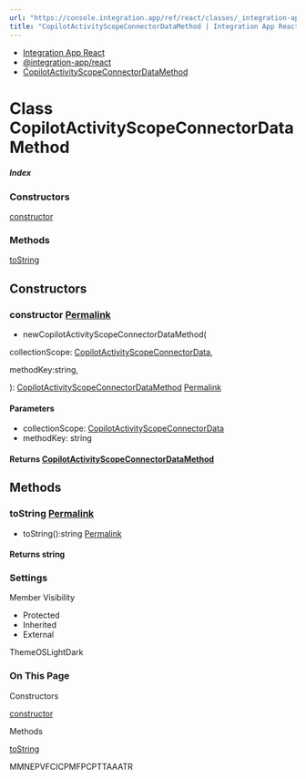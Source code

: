 ```yaml
---
url: "https://console.integration.app/ref/react/classes/_integration-app_react.CopilotActivityScopeConnectorDataMethod.html"
title: "CopilotActivityScopeConnectorDataMethod | Integration App React - v2.14.3"
---
```


- [Integration App React](https://console.integration.app/ref/react/index.html)
- [@integration-app/react](https://console.integration.app/ref/react/modules/_integration-app_react.html)
- [CopilotActivityScopeConnectorDataMethod](https://console.integration.app/ref/react/classes/_integration-app_react.CopilotActivityScopeConnectorDataMethod.html)

# Class CopilotActivityScopeConnectorDataMethod

##### Index

### Constructors

[constructor](https://console.integration.app/ref/react/classes/_integration-app_react.CopilotActivityScopeConnectorDataMethod.html#constructor)

### Methods

[toString](https://console.integration.app/ref/react/classes/_integration-app_react.CopilotActivityScopeConnectorDataMethod.html#tostring)

## Constructors

### constructor [Permalink](https://console.integration.app/ref/react/classes/_integration-app_react.CopilotActivityScopeConnectorDataMethod.html\#constructor)

- newCopilotActivityScopeConnectorDataMethod(

collectionScope: [CopilotActivityScopeConnectorData](https://console.integration.app/ref/react/classes/_integration-app_react.CopilotActivityScopeConnectorData.html),

methodKey:string,

): [CopilotActivityScopeConnectorDataMethod](https://console.integration.app/ref/react/classes/_integration-app_react.CopilotActivityScopeConnectorDataMethod.html) [Permalink](https://console.integration.app/ref/react/classes/_integration-app_react.CopilotActivityScopeConnectorDataMethod.html#constructorcopilotactivityscopeconnectordatamethod)





#### Parameters



- collectionScope: [CopilotActivityScopeConnectorData](https://console.integration.app/ref/react/classes/_integration-app_react.CopilotActivityScopeConnectorData.html)
- methodKey: string

#### Returns [CopilotActivityScopeConnectorDataMethod](https://console.integration.app/ref/react/classes/_integration-app_react.CopilotActivityScopeConnectorDataMethod.html)

## Methods

### toString [Permalink](https://console.integration.app/ref/react/classes/_integration-app_react.CopilotActivityScopeConnectorDataMethod.html\#tostring)

- toString():string [Permalink](https://console.integration.app/ref/react/classes/_integration-app_react.CopilotActivityScopeConnectorDataMethod.html#tostring-1)



#### Returns string


### Settings

Member Visibility

- Protected
- Inherited
- External

ThemeOSLightDark

### On This Page

Constructors

[constructor](https://console.integration.app/ref/react/classes/_integration-app_react.CopilotActivityScopeConnectorDataMethod.html#constructor)

Methods

[toString](https://console.integration.app/ref/react/classes/_integration-app_react.CopilotActivityScopeConnectorDataMethod.html#tostring)

MMNEPVFCICPMFPCPTTAAATR